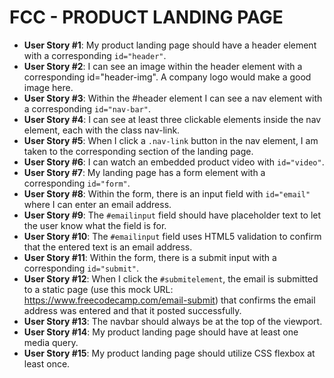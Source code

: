 # FCC - PRODUCT LANDING PAGE

- **User Story #1**: My product landing page should have a header element with a corresponding ```id="header"```.
- **User Story #2**: I can see an image within the header element with a corresponding id="header-img". A company logo would make a good image here.
 - **User Story #3**: Within the #header element I can see a nav element with a corresponding ```id="nav-bar"```.
- **User Story #4**: I can see at least three clickable elements inside the nav element, each with the class nav-link.
- **User Story #5**: When I click a ```.nav-link``` button in the nav element, I am taken to the corresponding section of the landing page.
- **User Story #6**: I can watch an embedded product video with ```id="video"```.
- **User Story #7**: My landing page has a form element with a corresponding ```id="form"```.
- **User Story #8**: Within the form, there is an input field with ```id="email"``` where I can enter an email address.
- **User Story #9**: The ```#emailinput``` field should have placeholder text to let the user know what the field is for.
- **User Story #10**: The ```#emailinput``` field uses HTML5 validation to confirm that the entered text is an email address.
- **User Story #11**: Within the form, there is a submit input with a corresponding ```id="submit"```.
- **User Story #12**: When I click the ```#submitelement```, the email is submitted to a static page (use this mock URL: https://www.freecodecamp.com/email-submit) that confirms the email address was entered and that it posted successfully.
- **User Story #13**: The navbar should always be at the top of the viewport.
- **User Story #14**: My product landing page should have at least one media query.
- **User Story #15**: My product landing page should utilize CSS flexbox at least once.
